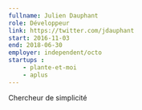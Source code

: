```yaml
---
fullname: Julien Dauphant
role: Développeur
link: https://twitter.com/jdauphant
start: 2016-11-03
end: 2018-06-30
employer: independent/octo
startups :
    - plante-et-moi
    - aplus
---
```


Chercheur de simplicité
